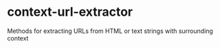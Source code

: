 # context-url-extractor
Methods for extracting URLs from HTML or text strings with surrounding context
